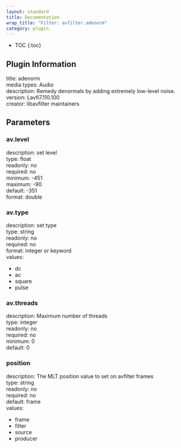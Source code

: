 ```yaml
---
layout: standard
title: Documentation
wrap_title: "Filter: avfilter.adenorm"
category: plugin
---
```

* TOC
{:toc}

## Plugin Information

title: adenorm  
media types:
Audio  
description: Remedy denormals by adding extremely low-level noise.  
version: Lavfi7.110.100  
creator: libavfilter maintainers  

## Parameters

### av.level

  
description:
set level  
type: float  
readonly: no  
required: no  
minimum: -451  
maximum: -90  
default: -351  
format: double  

### av.type

  
description:
set type  
type: string  
readonly: no  
required: no  
format: integer or keyword  
values:  

* dc
* ac
* square
* pulse

### av.threads

  
description:
Maximum number of threads  
type: integer  
readonly: no  
required: no  
minimum: 0  
default: 0  

### position

  
description:
The MLT position value to set on avfilter frames  
type: string  
readonly: no  
required: no  
default: frame  
values:  

* frame
* filter
* source
* producer

